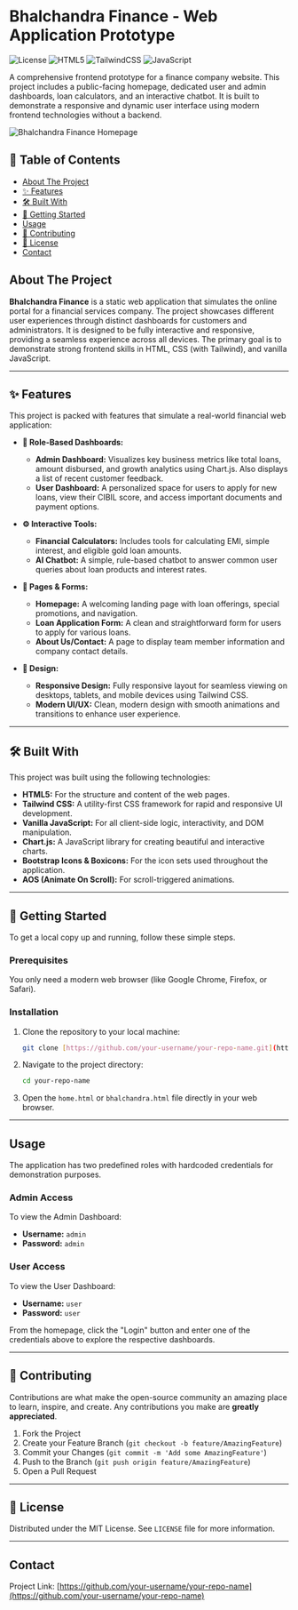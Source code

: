 # Bhalchandra Finance - Web Application Prototype

![License](https://img.shields.io/badge/license-MIT-blue.svg)
![HTML5](https://img.shields.io/badge/HTML5-E34F26?style=for-the-badge&logo=html5&logoColor=white)
![TailwindCSS](https://img.shields.io/badge/Tailwind_CSS-38B2AC?style=for-the-badge&logo=tailwind-css&logoColor=white)
![JavaScript](https://img.shields.io/badge/JavaScript-F7DF1E?style=for-the-badge&logo=javascript&logoColor=black)

A comprehensive frontend prototype for a finance company website. This project includes a public-facing homepage, dedicated user and admin dashboards, loan calculators, and an interactive chatbot. It is built to demonstrate a responsive and dynamic user interface using modern frontend technologies without a backend.

![Bhalchandra Finance Homepage](https://i.imgur.com/gKj3f6X.png)

## 📖 Table of Contents
- [About The Project](#about-the-project)
- [✨ Features](#-features)
- [🛠️ Built With](#️-built-with)
- [🚀 Getting Started](#-getting-started)
- [Usage](#usage)
- [🤝 Contributing](#-contributing)
- [📜 License](#-license)
- [Contact](#contact)

## About The Project

**Bhalchandra Finance** is a static web application that simulates the online portal for a financial services company. The project showcases different user experiences through distinct dashboards for customers and administrators. It is designed to be fully interactive and responsive, providing a seamless experience across all devices. The primary goal is to demonstrate strong frontend skills in HTML, CSS (with Tailwind), and vanilla JavaScript.

---

## ✨ Features

This project is packed with features that simulate a real-world financial web application:

* **👤 Role-Based Dashboards:**
    * **Admin Dashboard:** Visualizes key business metrics like total loans, amount disbursed, and growth analytics using Chart.js. Also displays a list of recent customer feedback.
    * **User Dashboard:** A personalized space for users to apply for new loans, view their CIBIL score, and access important documents and payment options.

* **⚙️ Interactive Tools:**
    * **Financial Calculators:** Includes tools for calculating EMI, simple interest, and eligible gold loan amounts.
    * **AI Chatbot:** A simple, rule-based chatbot to answer common user queries about loan products and interest rates.

* **📄 Pages & Forms:**
    * **Homepage:** A welcoming landing page with loan offerings, special promotions, and navigation.
    * **Loan Application Form:** A clean and straightforward form for users to apply for various loans.
    * **About Us/Contact:** A page to display team member information and company contact details.

* **🎨 Design:**
    * **Responsive Design:** Fully responsive layout for seamless viewing on desktops, tablets, and mobile devices using Tailwind CSS.
    * **Modern UI/UX:** Clean, modern design with smooth animations and transitions to enhance user experience.

---

## 🛠️ Built With

This project was built using the following technologies:

* **HTML5:** For the structure and content of the web pages.
* **Tailwind CSS:** A utility-first CSS framework for rapid and responsive UI development.
* **Vanilla JavaScript:** For all client-side logic, interactivity, and DOM manipulation.
* **Chart.js:** A JavaScript library for creating beautiful and interactive charts.
* **Bootstrap Icons & Boxicons:** For the icon sets used throughout the application.
* **AOS (Animate On Scroll):** For scroll-triggered animations.

---

## 🚀 Getting Started

To get a local copy up and running, follow these simple steps.

### Prerequisites

You only need a modern web browser (like Google Chrome, Firefox, or Safari).

### Installation

1.  Clone the repository to your local machine:
    ```sh
    git clone [https://github.com/your-username/your-repo-name.git](https://github.com/your-username/your-repo-name.git)
    ```
2.  Navigate to the project directory:
    ```sh
    cd your-repo-name
    ```
3.  Open the `home.html` or `bhalchandra.html` file directly in your web browser.

---

## Usage

The application has two predefined roles with hardcoded credentials for demonstration purposes.

### Admin Access
To view the Admin Dashboard:
* **Username:** `admin`
* **Password:** `admin`

### User Access
To view the User Dashboard:
* **Username:** `user`
* **Password:** `user`

From the homepage, click the "Login" button and enter one of the credentials above to explore the respective dashboards.

---

## 🤝 Contributing

Contributions are what make the open-source community an amazing place to learn, inspire, and create. Any contributions you make are **greatly appreciated**.

1.  Fork the Project
2.  Create your Feature Branch (`git checkout -b feature/AmazingFeature`)
3.  Commit your Changes (`git commit -m 'Add some AmazingFeature'`)
4.  Push to the Branch (`git push origin feature/AmazingFeature`)
5.  Open a Pull Request

---

## 📜 License

Distributed under the MIT License. See `LICENSE` file for more information.

---

## Contact

Project Link: [https://github.com/your-username/your-repo-name](https://github.com/your-username/your-repo-name)
